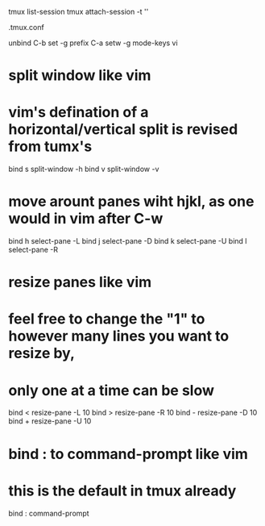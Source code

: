  tmux list-session
 tmux attach-session -t ''

.tmux.conf

 unbind C-b
 set -g prefix C-a
 setw -g mode-keys vi

 # split window like vim
 # vim's defination of a horizontal/vertical split is revised from tumx's
bind s split-window -h
bind v split-window -v
# move arount panes wiht hjkl, as one would in vim after C-w
bind h select-pane -L
bind j select-pane -D
bind k select-pane -U
bind l select-pane -R

# resize panes like vim
# feel free to change the "1" to however many lines you want to resize by,
# only one at a time can be slow
bind < resize-pane -L 10
bind > resize-pane -R 10
bind - resize-pane -D 10
bind + resize-pane -U 10

# bind : to command-prompt like vim
# this is the default in tmux already
bind : command-prompt
